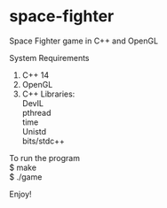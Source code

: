 # space-fighter
Space Fighter game in C++ and OpenGL

System Requirements
1. C++ 14
2. OpenGL
3. C++ Libraries:   
       DevIL  
        pthread  
       time  
       Unistd  
       bits/stdc++  

To run the program  
$ make  
$ ./game

Enjoy!
